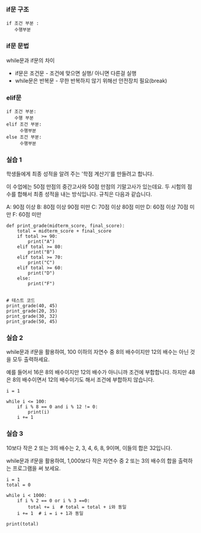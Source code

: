 ### if문 구조

```
if 조건 부분 :
   수행부분
```

### if문 문법
while문과 if문의 차이
- if문은 조건문 - 조건에 맞으면 실행/ 아니면 다른걸 실행
- while문은 반복문 - 무한 반복하지 않기 위해선 안전장치 필요(break)

### elif문
```
if 조건 부분:
   수행 부분
elif 조건 부분:
     수행부분
else 조건 부분:
     수행부분
```

### 실습 1
학생들에게 최종 성적을 알려 주는 '학점 계산기'를 만들려고 합니다.

이 수업에는 50점 만점의 중간고사와 50점 만점의 기말고사가 있는데요. 두 시험의 점수를 합해서 최종 성적을 내는 방식입니다. 규칙은 다음과 같습니다.

A: 90점 이상
B: 80점 이상 90점 미만
C: 70점 이상 80점 미만
D: 60점 이상 70점 미만
F: 60점 미만

```
def print_grade(midterm_score, final_score):
    total = midterm_score + final_score
    if total >= 90:
        print("A")
    elif total >= 80:
        print("B")
    elif total >= 70:
        print("C")
    elif total >= 60:
        print("D")
    else:
        print("F")

    
# 테스트 코드
print_grade(40, 45)
print_grade(20, 35)
print_grade(30, 32)
print_grade(50, 45)
```
### 실습 2
while문과 if문을 활용하여, 100 이하의 자연수 중 8의 배수이지만 12의 배수는 아닌 것을 모두 출력하세요.

예를 들어서 16은 8의 배수이지만 12의 배수가 아니니까 조건에 부합합니다. 하지만 48은 8의 배수이면서 12의 배수이기도 해서 조건에 부합하지 않습니다.
```
i = 1

while i <= 100:
    if i % 8 == 0 and i % 12 != 0:
        print(i)
    i += 1
```
### 실습 3
10보다 작은 2 또는 3의 배수는 2, 3, 4, 6, 8, 9이며, 이들의 합은 32입니다.

while문과 if문을 활용하여, 1,000보다 작은 자연수 중 2 또는 3의 배수의 합을 출력하는 프로그램을 써 보세요.
```
i = 1
total = 0

while i < 1000:
    if i % 2 == 0 or i % 3 ==0:
        total += i  # total = total + i와 동일
    i += 1  # i = i + 1과 동일

print(total)
```


